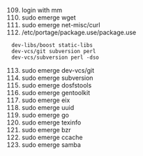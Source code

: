 109. login with mm
110. sudo emerge wget
111. sudo emerge net-misc/curl
112. /etc/portage/package.use/package.use

```
dev-libs/boost static-libs
dev-vcs/git subversion perl
dev-vcs/subversion perl -dso
```

113. sudo emerge dev-vcs/git
114. sudo emerge subversion
115. sudo emerge dosfstools
116. sudo emerge gentoolkit
117. sudo emerge eix
118. sudo emerge uuid
119. sudo emerge go
120. sudo emerge texinfo
121. sudo emerge bzr
122. sudo emerge ccache
123. sudo emerge samba
